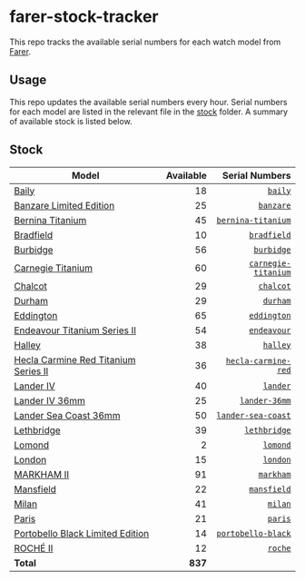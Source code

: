 # farer-stock-tracker

This repo tracks the available serial numbers for each watch model from [Farer](https://farer.com).

## Usage

This repo updates the available serial numbers every hour. Serial numbers for each model are listed in the relevant file in the [stock](./stock) folder. A summary of available stock is listed below.

## Stock

| Model | Available | Serial Numbers |
| ----- | --------: | -------------: |
| [Baily](https://usd.farer.com/products/baily) | 18 | [`baily`](./stock/baily) |
| [Banzare Limited Edition](https://usd.farer.com/products/banzare) | 25 | [`banzare`](./stock/banzare) |
| [Bernina Titanium](https://usd.farer.com/products/bernina-titanium) | 45 | [`bernina-titanium`](./stock/bernina-titanium) |
| [Bradfield](https://usd.farer.com/products/bradfield) | 10 | [`bradfield`](./stock/bradfield) |
| [Burbidge](https://usd.farer.com/products/burbidge) | 56 | [`burbidge`](./stock/burbidge) |
| [Carnegie Titanium](https://usd.farer.com/products/carnegie-titanium) | 60 | [`carnegie-titanium`](./stock/carnegie-titanium) |
| [Chalcot](https://usd.farer.com/products/chalcot) | 29 | [`chalcot`](./stock/chalcot) |
| [Durham](https://usd.farer.com/products/durham) | 29 | [`durham`](./stock/durham) |
| [Eddington](https://usd.farer.com/products/eddington) | 65 | [`eddington`](./stock/eddington) |
| [Endeavour Titanium Series II](https://usd.farer.com/products/endeavour) | 54 | [`endeavour`](./stock/endeavour) |
| [Halley](https://usd.farer.com/products/halley) | 38 | [`halley`](./stock/halley) |
| [Hecla Carmine Red Titanium Series II](https://usd.farer.com/products/hecla-carmine-red) | 36 | [`hecla-carmine-red`](./stock/hecla-carmine-red) |
| [Lander IV](https://usd.farer.com/products/lander) | 40 | [`lander`](./stock/lander) |
| [Lander IV 36mm](https://usd.farer.com/products/lander-36mm) | 25 | [`lander-36mm`](./stock/lander-36mm) |
| [Lander Sea Coast 36mm](https://usd.farer.com/products/lander-sea-coast) | 50 | [`lander-sea-coast`](./stock/lander-sea-coast) |
| [Lethbridge](https://usd.farer.com/products/lethbridge) | 39 | [`lethbridge`](./stock/lethbridge) |
| [Lomond](https://usd.farer.com/products/lomond) | 2 | [`lomond`](./stock/lomond) |
| [London](https://usd.farer.com/products/london) | 15 | [`london`](./stock/london) |
| [MARKHAM II](https://usd.farer.com/products/markham) | 91 | [`markham`](./stock/markham) |
| [Mansfield](https://usd.farer.com/products/mansfield) | 22 | [`mansfield`](./stock/mansfield) |
| [Milan](https://usd.farer.com/products/milan) | 41 | [`milan`](./stock/milan) |
| [Paris](https://usd.farer.com/products/paris) | 21 | [`paris`](./stock/paris) |
| [Portobello Black Limited Edition](https://usd.farer.com/products/portobello-black) | 14 | [`portobello-black`](./stock/portobello-black) |
| [ROCHÉ II](https://usd.farer.com/products/roche) | 12 | [`roche`](./stock/roche) |
| **Total** | **837** | |
